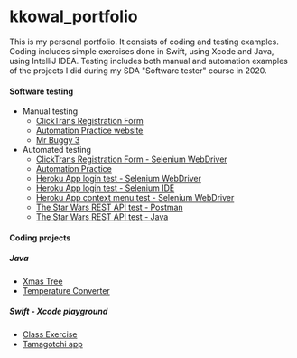 # kkowal_portfolio
<!--## sub heading-->
 This is my personal portfolio. It consists of coding and testing examples. Coding includes simple exercises done in Swift, using Xcode and Java, using IntelliJ IDEA. Testing includes both manual and automation  examples of the projects I did during my SDA "Software tester" course in 2020.
 
  #### Software testing
 - Manual testing
   - [ClickTrans Registration Form](https://github.com/kkowalRepository/kkowal_portfolio/blob/master/Manual%20Testing/ClickTrans%20mockup%20registration%20form%20test/ClicktransManualTest.md)
   - [Automation Practice website](https://github.com/kkowalRepository/kkowal_portfolio/blob/master/Manual%20Testing/AutomationPractice/AutoPractice.md)
   - [Mr Buggy 3](https://github.com/kkowalRepository/kkowal_portfolio/blob/master/Manual%20Testing/MrBuggy3/MrBuggy3.md)
 - Automated testing
   - [ClickTrans Registration Form - Selenium WebDriver](https://github.com/kkowalRepository/kkowal_portfolio/blob/master/Automated%20Testing/ClickTrans%20mockup%20registration%20form%20automated%20test/ClicktransAutomatedTest.md)
   - [Automation Practice](https://github.com/kkowalRepository/kkowal_portfolio/blob/master/Automated%20Testing/BDD.md)
   - [Heroku App login test - Selenium WebDriver](https://github.com/kkowalRepository/kkowal_portfolio/blob/master/Automated%20Testing/HerokuAppLoginTest/herokuLogin.md)
   - [Heroku App login test - Selenium IDE](https://github.com/kkowalRepository/kkowal_portfolio/blob/master/Automated%20Testing/HerokuAppLogintestSeleniumIDE/herokuLoginSeleniumIDE.md)
   - [Heroku App context menu test - Selenium WebDriver](https://github.com/kkowalRepository/kkowal_portfolio/blob/master/Automated%20Testing/HerokuAppContextMenuTest/herokuContextMenu.md)
   - [The Star Wars REST API test - Postman](https://github.com/kkowalRepository/kkowal_portfolio/blob/master/Automated%20Testing/SWAPI%20REST%20API%20test/SwapiRestApi.md)
   - [The Star Wars REST API test - Java](https://github.com/kkowalRepository/kkowal_portfolio/blob/master/Automated%20Testing/SWAPI%20REST%20API%20test%20Java/SwapiRestApiJava.md)
   
 
 #### Coding projects
 
  ##### Java
 - [Xmas Tree](https://github.com/kkowalRepository/kkowal_portfolio/blob/master/Java/JavaExercises.md)
 - [Temperature Converter](https://github.com/kkowalRepository/kkowal_portfolio/blob/master/Java/JavaExercises.md)
 
 ##### Swift - Xcode playground
 - [Class Exercise](https://github.com/kkowalRepository/kkowal_portfolio/blob/master/Xcode%20playground/classExercise.md)
 - [Tamagotchi app](https://github.com/kkowalRepository/kkowal_portfolio/blob/master/Xcode%20playground/tamagotchi.md)
